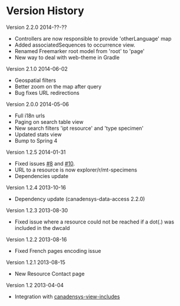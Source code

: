 Version History
===============

Version 2.2.0 2014-??-??
* Controllers are now responsible to provide 'otherLanguage' map
* Added associatedSequences to occurrence view.
* Renamed Freemarker root model from 'root' to 'page'
* New way to deal with web-theme in Gradle

Version 2.1.0 2014-06-02
* Geospatial filters
* Better zoom on the map after query
* Bug fixes URL redirections

Version 2.0.0 2014-05-06
* Full i18n urls
* Paging on search table view
* New search filters 'ipt resource' and 'type specimen'
* Updated stats view
* Bump to Spring 4

Version 1.2.5 2014-01-31
* Fixed issues [#8](https://github.com/Canadensys/canadensys-explorer/issues/8) and [#10](https://github.com/Canadensys/canadensys-explorer/issues/10).
* URL to a resource is now explorer/r/mt-specimens 
* Dependencies update

Version 1.2.4 2013-10-16
* Dependency update (canadensys-data-access 2.2.0)

Version 1.2.3 2013-08-30
* Fixed issue where a resource could not be reached if a dot(.) was included in the dwcaId

Version 1.2.2 2013-08-16
* Fixed French pages encoding issue

Version 1.2.1 2013-08-15
* New Resource Contact page

Version 1.2 2013-04-04
* Integration with [canadensys-view-includes](https://github.com/Canadensys/canadensys-view-includes)